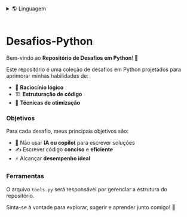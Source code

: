 <details>
<summary>🌎 Linguagem</summary>
  
* [en](../README.md)
* pt-BR (Atual)

---

</details>

<br>

# Desafios-Python

Bem-vindo ao **Repositório de Desafios em Python**! 🎉

Este repositório é uma coleção de desafios em Python projetados para aprimorar minhas habilidades de:

- 🧠 **Raciocínio lógico**
- 🏗️ **Estruturação de código**
- 🚀 **Técnicas de otimização**

### Objetivos

Para cada desafio, meus principais objetivos são:

- 🚫 Não usar **IA ou copilot** para escrever soluções
- ✍️ Escrever código **conciso** e **eficiente**
- ⚡ Alcançar **desempenho ideal**

### Ferramentas

O arquivo `tools.py` será responsável por gerenciar a estrutura do repositório.

Sinta-se à vontade para explorar, sugerir e aprender junto comigo! 🚀
